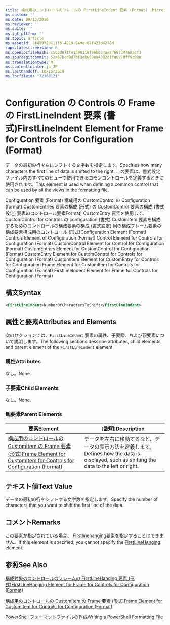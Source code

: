 ```yaml
---
title: 構成用のコントロールのフレームの FirstLineIndent 要素 (Format) |Microsoft Docs
ms.custom: ''
ms.date: 09/13/2016
ms.reviewer: ''
ms.suite: ''
ms.tgt_pltfrm: ''
ms.topic: article
ms.assetid: 2f489720-11f6-4019-940e-07f423d4278d
caps.latest.revision: 6
ms.openlocfilehash: c5b2d971fe1590116f96b024ae8769334768acf2
ms.sourcegitcommit: 52a67bcd9d7bf3e8600ea4302d1fa8970ff9c998
ms.translationtype: MT
ms.contentlocale: ja-JP
ms.lasthandoff: 10/15/2019
ms.locfileid: "72363121"
---
```

# <a name="firstlineindent-element-for-frame-for-controls-for-configuration-format"></a><span data-ttu-id="0e3b9-102">Configuration の Controls の Frame の FirstLineIndent 要素 (書式)</span><span class="sxs-lookup"><span data-stu-id="0e3b9-102">FirstLineIndent Element for Frame for Controls for Configuration (Format)</span></span>

<span data-ttu-id="0e3b9-103">データの最初の行を右にシフトする文字数を指定します。</span><span class="sxs-lookup"><span data-stu-id="0e3b9-103">Specifies how many characters the first line of data is shifted to the right.</span></span> <span data-ttu-id="0e3b9-104">この要素は、書式設定ファイル内のすべてのビューで使用できるコモンコントロールを定義するときに使用されます。</span><span class="sxs-lookup"><span data-stu-id="0e3b9-104">This element is used when defining a common control that can be used by all the views in the formatting file.</span></span>

<span data-ttu-id="0e3b9-105">Configuration 要素 (Format) 構成用の CustomControl の Configuration (format) CustomEntries 要素の構成 (形式) の CustomControl 要素の構成 (書式設定) 要素のコントロール要素Format) CustomEntry 要素を使用して、CustomControl for Controls の configuration (書式) CustomItem 要素を構成するためのコントロールの構成要素の構成 (書式設定) 用の構成フレーム要素の構成要素構成用のコントロール (形式)</span><span class="sxs-lookup"><span data-stu-id="0e3b9-105">Configuration Element (Format) Controls Element of Configuration (Format) Control Element for Controls for Configuration (Format) CustomControl Element for Control for Configuration (Format) CustomEntries Element for CustomControl for Configuration (Format) CustomEntry Element for CustomControl for Controls for Configuration (Format) CustomItem Element for CustomEntry for Controls for Configuration Frame Element for CustomItem for Controls for Configuration (Format) FirstLineIndent Element for Frame for Controls for Configuration (Format)</span></span>

## <a name="syntax"></a><span data-ttu-id="0e3b9-106">構文</span><span class="sxs-lookup"><span data-stu-id="0e3b9-106">Syntax</span></span>

```xml
<FirstLineIndent>NumberOfCharactersToShift</FirstLineIndent>
```

## <a name="attributes-and-elements"></a><span data-ttu-id="0e3b9-107">属性と要素</span><span class="sxs-lookup"><span data-stu-id="0e3b9-107">Attributes and Elements</span></span>

<span data-ttu-id="0e3b9-108">次のセクションでは、`FirstLineIndent` 要素の属性、子要素、および親要素について説明します。</span><span class="sxs-lookup"><span data-stu-id="0e3b9-108">The following sections describe attributes, child elements, and parent element of the `FirstLineIndent` element.</span></span>

### <a name="attributes"></a><span data-ttu-id="0e3b9-109">属性</span><span class="sxs-lookup"><span data-stu-id="0e3b9-109">Attributes</span></span>

<span data-ttu-id="0e3b9-110">なし。</span><span class="sxs-lookup"><span data-stu-id="0e3b9-110">None.</span></span>

### <a name="child-elements"></a><span data-ttu-id="0e3b9-111">子要素</span><span class="sxs-lookup"><span data-stu-id="0e3b9-111">Child Elements</span></span>

<span data-ttu-id="0e3b9-112">なし。</span><span class="sxs-lookup"><span data-stu-id="0e3b9-112">None.</span></span>

### <a name="parent-elements"></a><span data-ttu-id="0e3b9-113">親要素</span><span class="sxs-lookup"><span data-stu-id="0e3b9-113">Parent Elements</span></span>

|<span data-ttu-id="0e3b9-114">要素</span><span class="sxs-lookup"><span data-stu-id="0e3b9-114">Element</span></span>|<span data-ttu-id="0e3b9-115">[説明]</span><span class="sxs-lookup"><span data-stu-id="0e3b9-115">Description</span></span>|
|-------------|-----------------|
|[<span data-ttu-id="0e3b9-116">構成用のコントロールの CustomItem の Frame 要素 (形式)</span><span class="sxs-lookup"><span data-stu-id="0e3b9-116">Frame Element for CustomItem for Controls for Configuration (Format)</span></span>](./frame-element-for-customitem-for-controls-for-configuration-format.md)|<span data-ttu-id="0e3b9-117">データを左右に移動するなど、データの表示方法を定義します。</span><span class="sxs-lookup"><span data-stu-id="0e3b9-117">Defines how the data is displayed, such as shifting the data to the left or right.</span></span>|

## <a name="text-value"></a><span data-ttu-id="0e3b9-118">テキスト値</span><span class="sxs-lookup"><span data-stu-id="0e3b9-118">Text Value</span></span>

<span data-ttu-id="0e3b9-119">データの最初の行をシフトする文字数を指定します。</span><span class="sxs-lookup"><span data-stu-id="0e3b9-119">Specify the number of characters that you want to shift the first line of the data.</span></span>

## <a name="remarks"></a><span data-ttu-id="0e3b9-120">コメント</span><span class="sxs-lookup"><span data-stu-id="0e3b9-120">Remarks</span></span>

<span data-ttu-id="0e3b9-121">この要素が指定されている場合、 [Firstlinehanging](./firstlinehanging-element-for-frame-for-controls-for-configuration-format.md)要素を指定することはできません。</span><span class="sxs-lookup"><span data-stu-id="0e3b9-121">If this element is specified, you cannot specify the [FirstLineHanging](./firstlinehanging-element-for-frame-for-controls-for-configuration-format.md) element.</span></span>

## <a name="see-also"></a><span data-ttu-id="0e3b9-122">参照</span><span class="sxs-lookup"><span data-stu-id="0e3b9-122">See Also</span></span>

[<span data-ttu-id="0e3b9-123">構成対象のコントロールのフレームの FirstLineHanging 要素 (形式)</span><span class="sxs-lookup"><span data-stu-id="0e3b9-123">FirstLineHanging Element for Frame for Controls for Configuration (Format)</span></span>](./firstlinehanging-element-for-frame-for-controls-for-configuration-format.md)

[<span data-ttu-id="0e3b9-124">構成用のコントロールの CustomItem の Frame 要素 (形式)</span><span class="sxs-lookup"><span data-stu-id="0e3b9-124">Frame Element for CustomItem for Controls for Configuration (Format)</span></span>](./frame-element-for-customitem-for-controls-for-configuration-format.md)

[<span data-ttu-id="0e3b9-125">PowerShell フォーマットファイルの作成</span><span class="sxs-lookup"><span data-stu-id="0e3b9-125">Writing a PowerShell Formatting File</span></span>](./writing-a-powershell-formatting-file.md)
